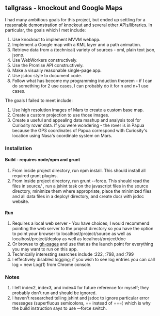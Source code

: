 ## tallgrass - knockout and Google Maps

I had many ambitious goals for this project, but ended up settling for a reasonable demonstration of knockout and several other APIs/libraries. In particular, the goals which I met include:

1. Use knockout to implement MVVM webapp.
1. Implement a Google map with a KML layer and a path animation.
1. Retrieve data from a (technical) variety of sources - xml, plain text json, jsonp.
1. Use WebWorkers constructively.
1. Use the Promise API constructively.
1. Make a visually  reasonable single-page app.
1. Use jsdoc style to document code.
1. Follow what has become my programming induction theorem - if I can do something for 2 use cases, I can probably do it for n and n+1 use cases.

The goals I failed to meet include:

1. Use high resolution images of Mars to create a custom base map.
1. Create a custom projection to use those images.
1. Create a useful and appealing data mashup and analysis tool for Curiosity rover data.
If you were wondering - the rover is in Papua because the GPS coordinates of Papua correspond with Curiosity's location using Nasa's coordinate system on Mars.

### Installation

#### Build - requires node/npm and grunt
1. From inside project directory, run npm install. This should install all required grunt plugins.
1. From inside project directory, run grunt --force. This should read the files in source/ , run a jshint task on the javascript files in the source directory, minimize them where appropriate, place the minimized files and all data files in a deploy/ directory, and create doc/ with jsdoc website.

#### Run
1. Requires a local web server - You have choices; I would recommend pointing the web server to the project directory so you have the option to point your browser to localhost/project/source as well as localhost/project/deploy as well as localhost/project/doc
1. Or browse to [gh-pages](http://aaronbutler.github.io/tallgrass/index.html) and use that as the launch point for everything you may want to run on this app.
1. Technically interesting searches include :222, :798, and :799
1. I effectively disabled logging; if you wish to see log entries you can call log = new Log(1) from Chrome console.

### Notes
1. I left index2, index3, and index4 for future reference for myself; they probably don't run and should be ignored.
1. I haven't researched telling jshint and jsdoc to ignore particular error messages (superfluous semicolons, == instead of ===) which is why the build instruction says to use --force switch.




